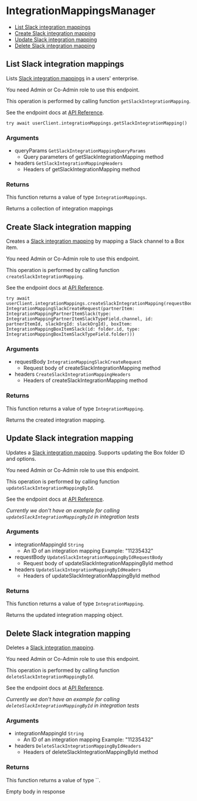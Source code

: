 # IntegrationMappingsManager


- [List Slack integration mappings](#list-slack-integration-mappings)
- [Create Slack integration mapping](#create-slack-integration-mapping)
- [Update Slack integration mapping](#update-slack-integration-mapping)
- [Delete Slack integration mapping](#delete-slack-integration-mapping)

## List Slack integration mappings

Lists [Slack integration mappings](https://support.box.com/hc/en-us/articles/4415585987859-Box-as-the-Content-Layer-for-Slack) in a users' enterprise.

You need Admin or Co-Admin role to
use this endpoint.

This operation is performed by calling function `getSlackIntegrationMapping`.

See the endpoint docs at
[API Reference](https://developer.box.com/reference/get-integration-mappings-slack/).

<!-- sample get_integration_mappings_slack -->
```
try await userClient.integrationMappings.getSlackIntegrationMapping()
```

### Arguments

- queryParams `GetSlackIntegrationMappingQueryParams`
  - Query parameters of getSlackIntegrationMapping method
- headers `GetSlackIntegrationMappingHeaders`
  - Headers of getSlackIntegrationMapping method


### Returns

This function returns a value of type `IntegrationMappings`.

Returns a collection of integration mappings


## Create Slack integration mapping

Creates a [Slack integration mapping](https://support.box.com/hc/en-us/articles/4415585987859-Box-as-the-Content-Layer-for-Slack)
by mapping a Slack channel to a Box item.

You need Admin or Co-Admin role to
use this endpoint.

This operation is performed by calling function `createSlackIntegrationMapping`.

See the endpoint docs at
[API Reference](https://developer.box.com/reference/post-integration-mappings-slack/).

<!-- sample post_integration_mappings_slack -->
```
try await userClient.integrationMappings.createSlackIntegrationMapping(requestBody: IntegrationMappingSlackCreateRequest(partnerItem: IntegrationMappingPartnerItemSlack(type: IntegrationMappingPartnerItemSlackTypeField.channel, id: partnerItemId, slackOrgId: slackOrgId), boxItem: IntegrationMappingBoxItemSlack(id: folder.id, type: IntegrationMappingBoxItemSlackTypeField.folder)))
```

### Arguments

- requestBody `IntegrationMappingSlackCreateRequest`
  - Request body of createSlackIntegrationMapping method
- headers `CreateSlackIntegrationMappingHeaders`
  - Headers of createSlackIntegrationMapping method


### Returns

This function returns a value of type `IntegrationMapping`.

Returns the created integration mapping.


## Update Slack integration mapping

Updates a [Slack integration mapping](https://support.box.com/hc/en-us/articles/4415585987859-Box-as-the-Content-Layer-for-Slack).
Supports updating the Box folder ID and options.

You need Admin or Co-Admin role to
use this endpoint.

This operation is performed by calling function `updateSlackIntegrationMappingById`.

See the endpoint docs at
[API Reference](https://developer.box.com/reference/put-integration-mappings-slack-id/).

*Currently we don't have an example for calling `updateSlackIntegrationMappingById` in integration tests*

### Arguments

- integrationMappingId `String`
  - An ID of an integration mapping Example: "11235432"
- requestBody `UpdateSlackIntegrationMappingByIdRequestBody`
  - Request body of updateSlackIntegrationMappingById method
- headers `UpdateSlackIntegrationMappingByIdHeaders`
  - Headers of updateSlackIntegrationMappingById method


### Returns

This function returns a value of type `IntegrationMapping`.

Returns the updated integration mapping object.


## Delete Slack integration mapping

Deletes a [Slack integration mapping](https://support.box.com/hc/en-us/articles/4415585987859-Box-as-the-Content-Layer-for-Slack).


You need Admin or Co-Admin role to
use this endpoint.

This operation is performed by calling function `deleteSlackIntegrationMappingById`.

See the endpoint docs at
[API Reference](https://developer.box.com/reference/delete-integration-mappings-slack-id/).

*Currently we don't have an example for calling `deleteSlackIntegrationMappingById` in integration tests*

### Arguments

- integrationMappingId `String`
  - An ID of an integration mapping Example: "11235432"
- headers `DeleteSlackIntegrationMappingByIdHeaders`
  - Headers of deleteSlackIntegrationMappingById method


### Returns

This function returns a value of type ``.

Empty body in response


